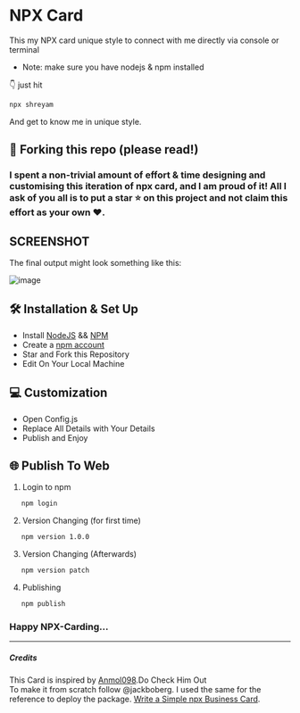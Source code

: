 # NPX Card

This my NPX card unique style to connect with me directly via console or terminal
- Note: make sure you have nodejs & npm installed


👇 just hit 
```bash
npx shreyam
```
And get to know me in unique style.

## 🚨 Forking this repo (please read!)
### I spent a non-trivial amount of effort & time designing and customising this iteration of npx card, and I am proud of it! All I ask of you all is to put a **star** ⭐ on this project and not claim this effort as your own ♥.



## SCREENSHOT

The final output might look something like this:

![image](https://github.com/ShreyamMaity/npx-card/blob/main/demo.gif)


## 🛠 Installation & Set Up
- Install [NodeJS](https://nodejs.org/en/download/)  && [NPM](https://github.com/felixrieseberg/npm-windows-upgrade)
- Create a [npm account](https://www.npmjs.com/signup)
- Star and Fork this Repository
- Edit On Your Local Machine 

## 💻 Customization
- Open Config.js
- Replace All Details with Your Details
- Publish and Enjoy

## 🌐 Publish To Web
1. Login to npm
```sh
   npm login
   ```
2. Version Changing (for first time)
  ```sh
     npm version 1.0.0
   ```
3. Version Changing (Afterwards)
  ```sh
     npm version patch
   ```
4. Publishing
  ```sh
     npm publish
   ```

### Happy NPX-Carding...



<hr/>

##### Credits
This Card is inspired by [Anmol098](https://github.com/anmol098/).Do Check Him Out \
To make it from scratch follow @jackboberg. I used the same for the reference to deploy the package. 
[Write a Simple npx Business Card](https://studioelsa.se/blog/open-source-oss-npx-business-card). 
